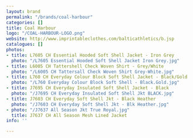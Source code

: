 ```yaml
---
layout: brand
permalink: "/brands/coal-harbour"
categories: []
title: Coal Harbour
logo: "/COAL-HARBOUR-LOGO.png"
website: http://www.imprintableclothes.com/balticathletics/b.jsp
catalogues: []
photos:
- title: L7605 CH Essential Hooded Soft Shell Jacket - Iron Grey
  photo: "/L7605 Essential Hooded Soft Shell Jacket Iron Grey.jpg"
- title: L6005 CH Tattershell Check Woven Shirt - Grey/White
  photo: "/L6005 CH Tattersall Check Woven Shirt Grey-White.jpg"
- title: L760 CH Everyday Colour Block Soft Shell Jacket - Black/Gold
  photo: "/L760 Everyday Colour Block Soft Shell - Black.Gold.jpg"
- title: J7695 CH Everyday Insulated Soft Shell Jacket - Black
  photo: "/J7695 CH Everyday Insulated Soft Shell Jkt BLACK.jpg"
- title: J7603 CH Everyday Soft Shell Jkt - Black Heather
  photo: "/J7603 CH Everyday Soft Shell Jkt - Blk Heather.jpg"
- photo: "/J7637 All Season Jkt True Royal.jpg"
  title: J7637 CH All Season Mesh Lined Jacket
info: ''

---
```

